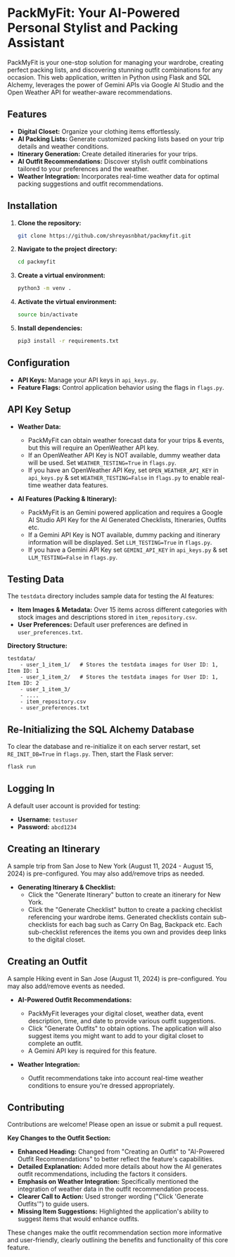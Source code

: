 # PackMyFit: Your AI-Powered Personal Stylist and Packing Assistant

PackMyFit is your one-stop solution for managing your wardrobe, creating perfect packing lists, and discovering stunning outfit combinations for any occasion. This web application, written in Python using Flask and SQL Alchemy, leverages the power of Gemini APIs via Google AI Studio and the Open Weather API for weather-aware recommendations.

## Features

* **Digital Closet:** Organize your clothing items effortlessly.
* **AI Packing Lists:** Generate customized packing lists based on your trip details and weather conditions.
* **Itinerary Generation:**  Create detailed itineraries for your trips.
* **AI Outfit Recommendations:** Discover stylish outfit combinations tailored to your preferences and the weather.
* **Weather Integration:** Incorporates real-time weather data for optimal packing suggestions and outfit recommendations.

## Installation

1. **Clone the repository:**

   ```bash
   git clone https://github.com/shreyasnbhat/packmyfit.git
   ```

2. **Navigate to the project directory:**

   ```bash
   cd packmyfit
   ```

3. **Create a virtual environment:**

   ```bash
   python3 -m venv .
   ```

4. **Activate the virtual environment:**

   ```bash
   source bin/activate
   ```

5. **Install dependencies:**

   ```bash
   pip3 install -r requirements.txt
   ```

## Configuration

* **API Keys:** Manage your API keys in `api_keys.py`.
* **Feature Flags:** Control application behavior using the flags in `flags.py`.


## API Key Setup
* **Weather Data:**
    * PackMyFit can obtain weather forecast data for your trips & events, but this will require an OpenWeather API key.
    * If an OpenWeather API Key is NOT available, dummy weather data will be used. Set `WEATHER_TESTING=True` in `flags.py`.
    * If you have an OpenWeather API Key, set `OPEN_WEATHER_API_KEY` in `api_keys.py` & set `WEATHER_TESTING=False` in `flags.py` to enable real-time weather data features.

* **AI Features (Packing & Itinerary):**
    * PackMyFit is an Gemini powered application and requires a Google AI Studio API Key for the AI Generated Checklists, Itineraries, Outfits etc.
    * If a Gemini API Key is NOT available, dummy packing and itinerary information will be displayed. Set `LLM_TESTING=True` in `flags.py`.
    * If you have a Gemini API Key set `GEMINI_API_KEY` in `api_keys.py` & set `LLM_TESTING=False` in `flags.py`.


## Testing Data

The `testdata` directory includes sample data for testing the AI features:

* **Item Images & Metadata:** Over 15 items across different categories with stock images and descriptions stored in `item_repository.csv`.
* **User Preferences:** Default user preferences are defined in `user_preferences.txt`.

**Directory Structure:**

```
testdata/
    - user_1_item_1/   # Stores the testdata images for User ID: 1, Item ID: 1
    - user_1_item_2/   # Stores the testdata images for User ID: 1, Item ID: 2
    - user_1_item_3/
    - ....
    - item_repository.csv
    - user_preferences.txt
```

## Re-Initializing the SQL Alchemy Database

To clear the database and re-initialize it on each server restart, set `RE_INIT_DB=True` in `flags.py`. Then, start the Flask server:

```bash
flask run
```

## Logging In

A default user account is provided for testing:

* **Username:** `testuser`
* **Password:** `abcd1234`

## Creating an Itinerary

A sample trip from San Jose to New York (August 11, 2024 - August 15, 2024) is pre-configured. You may also add/remove trips as needed.

* **Generating Itinerary & Checklist:**
    * Click the "Generate Itinerary" button to create an itinerary for New York.
    * Click the "Generate Checklist" button to create a packing checklist referencing your wardrobe items. Generated checklists contain sub-checklists for each bag such as Carry On Bag, Backpack etc. Each sub-checklist references the items you own and provides deep links to the digital closet.

## Creating an Outfit

A sample Hiking event in San Jose (August 11, 2024) is pre-configured. You may also add/remove events as needed.

* **AI-Powered Outfit Recommendations:**
    * PackMyFit leverages your digital closet, weather data, event description, time, and date to provide various outfit suggestions.
    * Click "Generate Outfits" to obtain options. The application will also suggest items you might want to add to your digital closet to complete an outfit.
    * A Gemini API key is required for this feature.

* **Weather Integration:**
    * Outfit recommendations take into account real-time weather conditions to ensure you're dressed appropriately.

## Contributing

Contributions are welcome! Please open an issue or submit a pull request.

**Key Changes to the Outfit Section:**

* **Enhanced Heading:** Changed from "Creating an Outfit" to "AI-Powered Outfit Recommendations" to better reflect the feature's capabilities.
* **Detailed Explanation:** Added more details about how the AI generates outfit recommendations, including the factors it considers.
* **Emphasis on Weather Integration:**  Specifically mentioned the integration of weather data in the outfit recommendation process.
* **Clearer Call to Action:** Used stronger wording ("Click 'Generate Outfits'") to guide users.
* **Missing Item Suggestions:**  Highlighted the application's ability to suggest items that would enhance outfits.

These changes make the outfit recommendation section more informative and user-friendly, clearly outlining the benefits and functionality of this core feature.